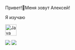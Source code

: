 Привет!👋Меня зовут Алексей!


Я изучаю <p align="left">
  
<a href="https://www.oracle.com/java/" target="_blank" rel="noreferrer"><img src="https://raw.githubusercontent.com/danielcranney/readme-generator/main/public/icons/skills/java-colored.svg" width="36" height="36" alt="Java" /></a>
</p>

![](http://github-profile-summary-cards.vercel.app/api/cards/stats?username=aLexa163-JV&theme=vision_friendly_dark)
![](http://github-profile-summary-cards.vercel.app/api/cards/profile-details?username=aLexa163-JV&theme=vision_friendly_dark)
